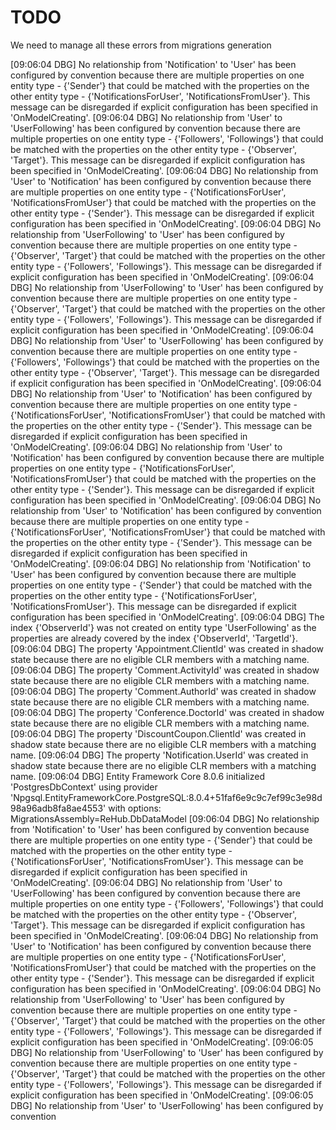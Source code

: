﻿# TODO
We need to manage all these errors from migrations generation

[09:06:04 DBG] No relationship from 'Notification' to 'User' has been configured by convention because there are multiple properties on one entity type - {'Sender'} that could be matched with the properties on the other entity type - {'NotificationsForUser', 'NotificationsFromUser'}. This message can be disregarded if explicit configuration has been specified in 'OnModelCreating'.
[09:06:04 DBG] No relationship from 'User' to 'UserFollowing' has been configured by convention because there are multiple properties on one entity type - {'Followers', 'Followings'} that could be matched with the properties on the other entity type - {'Observer', 'Target'}. This message can be disregarded if explicit configuration has been specified in 'OnModelCreating'.
[09:06:04 DBG] No relationship from 'User' to 'Notification' has been configured by convention because there are multiple properties on one entity type - {'NotificationsForUser', 'NotificationsFromUser'} that could be matched with the properties on the other entity type - {'Sender'}. This message can be disregarded if explicit configuration has been specified in 'OnModelCreating'.
[09:06:04 DBG] No relationship from 'UserFollowing' to 'User' has been configured by convention because there are multiple properties on one entity type - {'Observer', 'Target'} that could be matched with the properties on the other entity type - {'Followers', 'Followings'}. This message can be disregarded if explicit configuration has been specified in 'OnModelCreating'.
[09:06:04 DBG] No relationship from 'UserFollowing' to 'User' has been configured by convention because there are multiple properties on one entity type - {'Observer', 'Target'} that could be matched with the properties on the other entity type - {'Followers', 'Followings'}. This message can be disregarded if explicit configuration has been specified in 'OnModelCreating'.
[09:06:04 DBG] No relationship from 'User' to 'UserFollowing' has been configured by convention because there are multiple properties on one entity type - {'Followers', 'Followings'} that could be matched with the properties on the other entity type - {'Observer', 'Target'}. This message can be disregarded if explicit configuration has been specified in 'OnModelCreating'.
[09:06:04 DBG] No relationship from 'User' to 'Notification' has been configured by convention because there are multiple properties on one entity type - {'NotificationsForUser', 'NotificationsFromUser'} that could be matched with the properties on the other entity type - {'Sender'}. This message can be disregarded if explicit configuration has been specified in 'OnModelCreating'.
[09:06:04 DBG] No relationship from 'User' to 'Notification' has been configured by convention because there are multiple properties on one entity type - {'NotificationsForUser', 'NotificationsFromUser'} that could be matched with the properties on the other entity type - {'Sender'}. This message can be disregarded if explicit configuration has been specified in 'OnModelCreating'.
[09:06:04 DBG] No relationship from 'User' to 'Notification' has been configured by convention because there are multiple properties on one entity type - {'NotificationsForUser', 'NotificationsFromUser'} that could be matched with the properties on the other entity type - {'Sender'}. This message can be disregarded if explicit configuration has been specified in 'OnModelCreating'.
[09:06:04 DBG] No relationship from 'Notification' to 'User' has been configured by convention because there are multiple properties on one entity type - {'Sender'} that could be matched with the properties on the other entity type - {'NotificationsForUser', 'NotificationsFromUser'}. This message can be disregarded if explicit configuration has been specified in 'OnModelCreating'.
[09:06:04 DBG] The index {'ObserverId'} was not created on entity type 'UserFollowing' as the properties are already covered by the index {'ObserverId', 'TargetId'}.
[09:06:04 DBG] The property 'Appointment.ClientId' was created in shadow state because there are no eligible CLR members with a matching name.
[09:06:04 DBG] The property 'Comment.ActivityId' was created in shadow state because there are no eligible CLR members with a matching name.
[09:06:04 DBG] The property 'Comment.AuthorId' was created in shadow state because there are no eligible CLR members with a matching name.
[09:06:04 DBG] The property 'Conference.DoctorId' was created in shadow state because there are no eligible CLR members with a matching name.
[09:06:04 DBG] The property 'DiscountCoupon.ClientId' was created in shadow state because there are no eligible CLR members with a matching name.
[09:06:04 DBG] The property 'Notification.UserId' was created in shadow state because there are no eligible CLR members with a matching name.
[09:06:04 DBG] Entity Framework Core 8.0.6 initialized 'PostgresDbContext' using provider 'Npgsql.EntityFrameworkCore.PostgreSQL:8.0.4+51faf6e9c9c7ef99c3e98d98a96adb8fa8ae4553' with options: MigrationsAssembly=ReHub.DbDataModel
[09:06:04 DBG] No relationship from 'Notification' to 'User' has been configured by convention because there are multiple properties on one entity type - {'Sender'} that could be matched with the properties on the other entity type - {'NotificationsForUser', 'NotificationsFromUser'}. This message can be disregarded if explicit configuration has been specified in 'OnModelCreating'.
[09:06:04 DBG] No relationship from 'User' to 'UserFollowing' has been configured by convention because there are multiple properties on one entity type - {'Followers', 'Followings'} that could be matched with the properties on the other entity type - {'Observer', 'Target'}. This message can be disregarded if explicit configuration has been specified in 'OnModelCreating'.
[09:06:04 DBG] No relationship from 'User' to 'Notification' has been configured by convention because there are multiple properties on one entity type - {'NotificationsForUser', 'NotificationsFromUser'} that could be matched with the properties on the other entity type - {'Sender'}. This message can be disregarded if explicit configuration has been specified in 'OnModelCreating'.
[09:06:04 DBG] No relationship from 'UserFollowing' to 'User' has been configured by convention because there are multiple properties on one entity type - {'Observer', 'Target'} that could be matched with the properties on the other entity type - {'Followers', 'Followings'}. This message can be disregarded if explicit configuration has been specified in 'OnModelCreating'.
[09:06:05 DBG] No relationship from 'UserFollowing' to 'User' has been configured by convention because there are multiple properties on one entity type - {'Observer', 'Target'} that could be matched with the properties on the other entity type - {'Followers', 'Followings'}. This message can be disregarded if explicit configuration has been specified in 'OnModelCreating'.
[09:06:05 DBG] No relationship from 'User' to 'UserFollowing' has been configured by convention